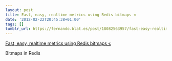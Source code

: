 ```yaml
---
layout: post
title: Fast, easy, realtime metrics using Redis bitmaps «
date: '2012-02-22T20:45:38+01:00'
tags: []
tumblr_url: https://fernando.blat.es/post/18082563957/fast-easy-realtime-metrics-using-redis-bitmaps
---
```

[Fast, easy, realtime metrics using Redis bitmaps «](http://blog.getspool.com/2011/11/29/fast-easy-realtime-metrics-using-redis-bitmaps/)  

Bitmaps in Redis

